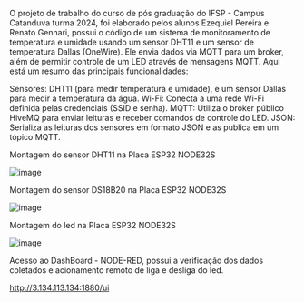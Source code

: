 O projeto de trabalho do curso de pós graduação do IFSP - Campus Catanduva turma 2024, foi elaborado pelos alunos Ezequiel Pereira e Renato Gennari, possui o código de um sistema de monitoramento de temperatura e umidade usando um sensor DHT11 e um sensor de temperatura Dallas (OneWire). Ele envia dados via MQTT para um broker, além de permitir controle de um LED através de mensagens MQTT. Aqui está um resumo das principais funcionalidades:

Sensores: DHT11 (para medir temperatura e umidade), e um sensor Dallas para medir a temperatura da água.
Wi-Fi: Conecta a uma rede Wi-Fi definida pelas credenciais (SSID e senha).
MQTT: Utiliza o broker público HiveMQ para enviar leituras e receber comandos de controle do LED.
JSON: Serializa as leituras dos sensores em formato JSON e as publica em um tópico MQTT.

Montagem do sensor DHT11 na Placa ESP32 NODE32S

![image](https://github.com/user-attachments/assets/43e63528-9bb8-4724-85b9-f71daad6a7c0)

Montagem do sensor DS18B20 na Placa ESP32 NODE32S

![image](https://github.com/user-attachments/assets/12690609-3dec-481c-a778-7e676bccac86)

Montagem do led na Placa ESP32 NODE32S

![image](https://github.com/user-attachments/assets/ec1a92b1-ed3f-4662-a77e-4286a953af25)

Acesso ao DashBoard - NODE-RED, possui a verificação dos dados coletados e acionamento remoto de liga e desliga do led.

http://3.134.113.134:1880/ui



